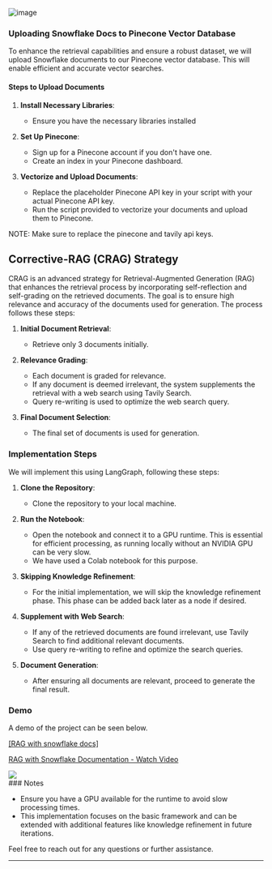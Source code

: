 ![image](https://github.com/manjunath-ab/snowflake_sensei/assets/114261603/9a0c0f5f-cdcd-49d0-bd25-5e0f8d5b6dfc)

### Uploading Snowflake Docs to Pinecone Vector Database

To enhance the retrieval capabilities and ensure a robust dataset, we will upload Snowflake documents to our Pinecone vector database. This will enable efficient and accurate vector searches.

#### Steps to Upload Documents

1. **Install Necessary Libraries**:
   - Ensure you have the necessary libraries installed

2. **Set Up Pinecone**:
   - Sign up for a Pinecone account if you don't have one.
   - Create an index in your Pinecone dashboard.

3. **Vectorize and Upload Documents**:
   - Replace the placeholder Pinecone API key in your script with your actual Pinecone API key.
   - Run the script provided to vectorize your documents and upload them to Pinecone.

NOTE: Make sure to replace the pinecone and tavily api keys.

## Corrective-RAG (CRAG) Strategy

CRAG is an advanced strategy for Retrieval-Augmented Generation (RAG) that enhances the retrieval process by incorporating self-reflection and self-grading on the retrieved documents. The goal is to ensure high relevance and accuracy of the documents used for generation. The process follows these steps:

1. **Initial Document Retrieval**:
   - Retrieve only 3 documents initially.

2. **Relevance Grading**:
   - Each document is graded for relevance.
   - If any document is deemed irrelevant, the system supplements the retrieval with a web search using Tavily Search.
   - Query re-writing is used to optimize the web search query.

3. **Final Document Selection**:
   - The final set of documents is used for generation.

### Implementation Steps

We will implement this using LangGraph, following these steps:

1. **Clone the Repository**:
   - Clone the repository to your local machine.

2. **Run the Notebook**:
   - Open the notebook and connect it to a GPU runtime. This is essential for efficient processing, as running locally without an NVIDIA GPU can be very slow.
   - We have used a Colab notebook for this purpose.

3. **Skipping Knowledge Refinement**:
   - For the initial implementation, we will skip the knowledge refinement phase. This phase can be added back later as a node if desired.

4. **Supplement with Web Search**:
   - If any of the retrieved documents are found irrelevant, use Tavily Search to find additional relevant documents.
   - Use query re-writing to refine and optimize the search queries.

5. **Document Generation**:
   - After ensuring all documents are relevant, proceed to generate the final result.

### Demo

A demo of the project can be seen below.

[[RAG with snowflake docs]](https://www.loom.com/share/ae82c5dc67d847c0870c3c52e06842d0?sid=6389af0e-f80c-4963-b020-7c3487754172)
<div>
    <a href="https://www.loom.com/share/ae82c5dc67d847c0870c3c52e06842d0">
      <p>RAG with Snowflake Documentation - Watch Video</p>
    </a>
    <a href="https://www.loom.com/share/ae82c5dc67d847c0870c3c52e06842d0">
      <img style="max-width:300px;" src="https://cdn.loom.com/sessions/thumbnails/ae82c5dc67d847c0870c3c52e06842d0-with-play.gif">
    </a>
  </div>
### Notes

- Ensure you have a GPU available for the runtime to avoid slow processing times.
- This implementation focuses on the basic framework and can be extended with additional features like knowledge refinement in future iterations.

Feel free to reach out for any questions or further assistance.

---
